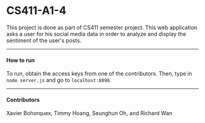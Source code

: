# CS411-A1-4
This project is done as part of CS411 semester project. This web application asks a user for his social media data in order to analyze and display the sentiment of the user's posts.

---
#### How to run

To run, obtain the access keys from one of the contributors. Then, type in ```node server.js``` and go to ```localhost:8890```.

---
#### Contributors 
Xavier Bohorquex, Timmy Hoang, Seunghun Oh, and Richard Wan
 
